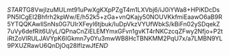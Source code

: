 $START$G8VwjIzuMULmt91uPwXgKXpPZgT4m1LXVbj6/iJ0iYWa8+HPiKDcDsPN5ICgEI2Bhfrh2kpWw/E/h52k5+zGa+vnQKajy50NOUVKkfmiEaawO6aB9R5YTQQKAwIlSnNs0G7UIrXFeyl6tjbuk/IuDpVkzVYUfWbkS/kBiFn02ySDqekZ7uVy6defRit6U/yL/QPnaCnZiELEMYmxGFvn1gvKT4rNKCzcqZFwy2Nfjo+P2tiRtZoVIRULJAVYpK6IGkmn7y0Yu3mwWB8HcTBNKMM2PqU7x/a7LMBN9YL9PXUZRawU6QnDjOq28lfIzwJf$END$